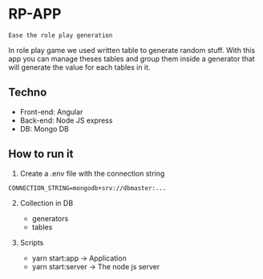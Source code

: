 # RP-APP

    Ease the role play generation

In role play game we used written table to generate random stuff.
With this app you can manage theses tables and group them inside a generator that will generate the value for each tables in it. 

## Techno 

* Front-end: Angular
* Back-end: Node JS express
* DB: Mongo DB

## How to run it 

1. Create a .env file with the connection string

```
CONNECTION_STRING=mongodb+srv://dbmaster:... 
```

2. Collection in DB
    * generators
    * tables

3. Scripts
    * yarn start:app -> Application 
    * yarn start:server -> The node js server
